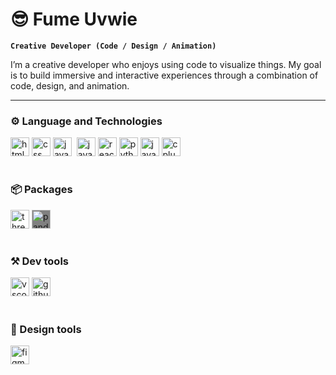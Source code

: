 # 😎 Fume Uvwie
**`Creative Developer (Code / Design / Animation)`**

I’m a creative developer who enjoys using code to visualize things. My goal is to build immersive and interactive experiences through a combination of code, design, and animation.

---
### ⚙️ Language and Technologies
<p>
    <img src="https://cdn.jsdelivr.net/gh/devicons/devicon/icons/html5/html5-original.svg" alt="html" width="30px"/>
    <img src="https://cdn.jsdelivr.net/gh/devicons/devicon/icons/css3/css3-original.svg" alt="css" width="30px"/>
    <img src="https://cdn.jsdelivr.net/gh/devicons/devicon/icons/javascript/javascript-original.svg" alt="javascript" width="30px"/>
    <img src="">
    <img src="https://cdn.jsdelivr.net/gh/devicons/devicon/icons/nodejs/nodejs-original.svg" alt="javascript" width="30px"/>
    <img src="https://cdn.jsdelivr.net/gh/devicons/devicon/icons/react/react-original.svg" alt="react" width="30px" />
    <img src="https://cdn.jsdelivr.net/gh/devicons/devicon/icons/python/python-original.svg" alt="python" width="30px"/>
    <img src="https://cdn.jsdelivr.net/gh/devicons/devicon/icons/java/java-original.svg" alt="java" width="30px"/>
    <img src="https://cdn.jsdelivr.net/gh/devicons/devicon/icons/cplusplus/cplusplus-original.svg" alt="cplusplus" width="30px" />
</p>

#

### 📦 Packages
<img src="https://cdn.jsdelivr.net/gh/devicons/devicon/icons/threejs/threejs-original-wordmark.svg" alt="threejs" width="30px" style="background-color: white;"/>
<img src="https://cdn.jsdelivr.net/gh/devicons/devicon/icons/pandas/pandas-original-wordmark.svg" alt="pandas" width="30px" style="background-color: grey;"/>

#

### ⚒️ Dev tools
<img src="https://cdn.jsdelivr.net/gh/devicons/devicon/icons/vscode/vscode-original.svg" alt="vscode" width="30px"/>
<img src="https://cdn.jsdelivr.net/gh/devicons/devicon/icons/github/github-original.svg" alt="github" width="30px" />


#

### 🎨 Design tools
<img src="https://cdn.jsdelivr.net/gh/devicons/devicon/icons/figma/figma-original.svg" alt="figma" width="30px" />
          


<!--
**fumzy123/fumzy123** is a ✨ _special_ ✨ repository because its `README.md` (this file) appears on your GitHub profile.

Here are some ideas to get you started:

- 🔭 I’m currently working on ...
- 🌱 I’m currently learning ...
- 👯 I’m looking to collaborate on ...
- 🤔 I’m looking for help with ...
- 💬 Ask me about ...
- 📫 How to reach me: ...
- 😄 Pronouns: ...
- ⚡ Fun fact: ...
-->
